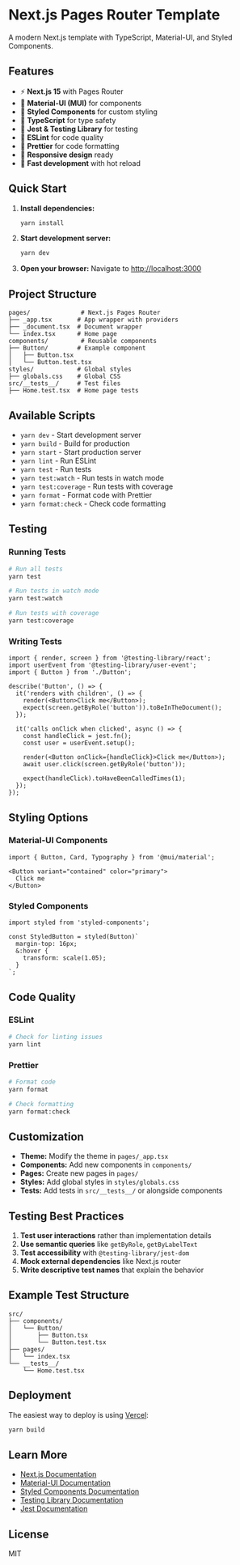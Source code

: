 # Next.js Pages Router Template

A modern Next.js template with TypeScript, Material-UI, and Styled Components.

## Features

- ⚡ **Next.js 15** with Pages Router
- 🎨 **Material-UI (MUI)** for components
- 💅 **Styled Components** for custom styling
- 🔧 **TypeScript** for type safety
- 🧪 **Jest & Testing Library** for testing
- 🎯 **ESLint** for code quality
- 💄 **Prettier** for code formatting
- 📱 **Responsive design** ready
- 🚀 **Fast development** with hot reload

## Quick Start

1. **Install dependencies:**
   ```bash
   yarn install
   ```

2. **Start development server:**
   ```bash
   yarn dev
   ```

3. **Open your browser:**
   Navigate to [http://localhost:3000](http://localhost:3000)

## Project Structure

```
pages/              # Next.js Pages Router
├── _app.tsx       # App wrapper with providers
├── _document.tsx  # Document wrapper
└── index.tsx      # Home page
components/         # Reusable components
├── Button/        # Example component
│   ├── Button.tsx
│   └── Button.test.tsx
styles/            # Global styles
├── globals.css    # Global CSS
src/__tests__/     # Test files
├── Home.test.tsx  # Home page tests
```

## Available Scripts

- `yarn dev` - Start development server
- `yarn build` - Build for production
- `yarn start` - Start production server
- `yarn lint` - Run ESLint
- `yarn test` - Run tests
- `yarn test:watch` - Run tests in watch mode
- `yarn test:coverage` - Run tests with coverage
- `yarn format` - Format code with Prettier
- `yarn format:check` - Check code formatting

## Testing

### Running Tests
```bash
# Run all tests
yarn test

# Run tests in watch mode
yarn test:watch

# Run tests with coverage
yarn test:coverage
```

### Writing Tests
```tsx
import { render, screen } from '@testing-library/react';
import userEvent from '@testing-library/user-event';
import { Button } from './Button';

describe('Button', () => {
  it('renders with children', () => {
    render(<Button>Click me</Button>);
    expect(screen.getByRole('button')).toBeInTheDocument();
  });

  it('calls onClick when clicked', async () => {
    const handleClick = jest.fn();
    const user = userEvent.setup();
    
    render(<Button onClick={handleClick}>Click me</Button>);
    await user.click(screen.getByRole('button'));
    
    expect(handleClick).toHaveBeenCalledTimes(1);
  });
});
```

## Styling Options

### Material-UI Components
```tsx
import { Button, Card, Typography } from '@mui/material';

<Button variant="contained" color="primary">
  Click me
</Button>
```

### Styled Components
```tsx
import styled from 'styled-components';

const StyledButton = styled(Button)`
  margin-top: 16px;
  &:hover {
    transform: scale(1.05);
  }
`;
```

## Code Quality

### ESLint
```bash
# Check for linting issues
yarn lint
```

### Prettier
```bash
# Format code
yarn format

# Check formatting
yarn format:check
```

## Customization

- **Theme:** Modify the theme in `pages/_app.tsx`
- **Components:** Add new components in `components/`
- **Pages:** Create new pages in `pages/`
- **Styles:** Add global styles in `styles/globals.css`
- **Tests:** Add tests in `src/__tests__/` or alongside components

## Testing Best Practices

1. **Test user interactions** rather than implementation details
2. **Use semantic queries** like `getByRole`, `getByLabelText`
3. **Test accessibility** with `@testing-library/jest-dom`
4. **Mock external dependencies** like Next.js router
5. **Write descriptive test names** that explain the behavior

## Example Test Structure

```
src/
├── components/
│   └── Button/
│       ├── Button.tsx
│       └── Button.test.tsx
├── pages/
│   └── index.tsx
└── __tests__/
    └── Home.test.tsx
```

## Deployment

The easiest way to deploy is using [Vercel](https://vercel.com):

```bash
yarn build
```

## Learn More

- [Next.js Documentation](https://nextjs.org/docs)
- [Material-UI Documentation](https://mui.com/)
- [Styled Components Documentation](https://styled-components.com/)
- [Testing Library Documentation](https://testing-library.com/)
- [Jest Documentation](https://jestjs.io/)

## License

MIT
